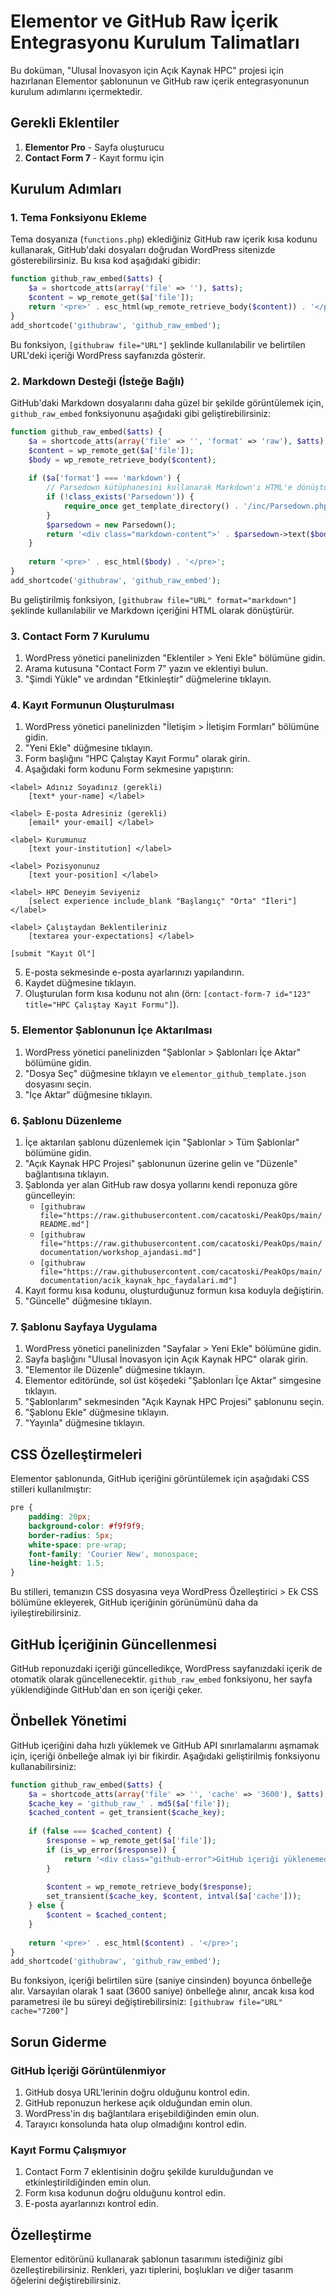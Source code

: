 # Elementor ve GitHub Raw İçerik Entegrasyonu Kurulum Talimatları

Bu doküman, "Ulusal İnovasyon için Açık Kaynak HPC" projesi için hazırlanan Elementor şablonunun ve GitHub raw içerik entegrasyonunun kurulum adımlarını içermektedir.

## Gerekli Eklentiler

1. **Elementor Pro** - Sayfa oluşturucu
2. **Contact Form 7** - Kayıt formu için

## Kurulum Adımları

### 1. Tema Fonksiyonu Ekleme

Tema dosyanıza (`functions.php`) eklediğiniz GitHub raw içerik kısa kodunu kullanarak, GitHub'daki dosyaları doğrudan WordPress sitenizde gösterebilirsiniz. Bu kısa kod aşağıdaki gibidir:

```php
function github_raw_embed($atts) {
    $a = shortcode_atts(array('file' => ''), $atts);
    $content = wp_remote_get($a['file']);
    return '<pre>' . esc_html(wp_remote_retrieve_body($content)) . '</pre>';
}
add_shortcode('githubraw', 'github_raw_embed');
```

Bu fonksiyon, `[githubraw file="URL"]` şeklinde kullanılabilir ve belirtilen URL'deki içeriği WordPress sayfanızda gösterir.

### 2. Markdown Desteği (İsteğe Bağlı)

GitHub'daki Markdown dosyalarını daha güzel bir şekilde görüntülemek için, `github_raw_embed` fonksiyonunu aşağıdaki gibi geliştirebilirsiniz:

```php
function github_raw_embed($atts) {
    $a = shortcode_atts(array('file' => '', 'format' => 'raw'), $atts);
    $content = wp_remote_get($a['file']);
    $body = wp_remote_retrieve_body($content);
    
    if ($a['format'] === 'markdown') {
        // Parsedown kütüphanesini kullanarak Markdown'ı HTML'e dönüştürme
        if (!class_exists('Parsedown')) {
            require_once get_template_directory() . '/inc/Parsedown.php'; // Parsedown.php dosyasının yolunu belirtin
        }
        $parsedown = new Parsedown();
        return '<div class="markdown-content">' . $parsedown->text($body) . '</div>';
    }
    
    return '<pre>' . esc_html($body) . '</pre>';
}
add_shortcode('githubraw', 'github_raw_embed');
```

Bu geliştirilmiş fonksiyon, `[githubraw file="URL" format="markdown"]` şeklinde kullanılabilir ve Markdown içeriğini HTML olarak dönüştürür.

### 3. Contact Form 7 Kurulumu

1. WordPress yönetici panelinizden "Eklentiler > Yeni Ekle" bölümüne gidin.
2. Arama kutusuna "Contact Form 7" yazın ve eklentiyi bulun.
3. "Şimdi Yükle" ve ardından "Etkinleştir" düğmelerine tıklayın.

### 4. Kayıt Formunun Oluşturulması

1. WordPress yönetici panelinizden "İletişim > İletişim Formları" bölümüne gidin.
2. "Yeni Ekle" düğmesine tıklayın.
3. Form başlığını "HPC Çalıştay Kayıt Formu" olarak girin.
4. Aşağıdaki form kodunu Form sekmesine yapıştırın:

```
<label> Adınız Soyadınız (gerekli)
    [text* your-name] </label>

<label> E-posta Adresiniz (gerekli)
    [email* your-email] </label>

<label> Kurumunuz
    [text your-institution] </label>

<label> Pozisyonunuz
    [text your-position] </label>

<label> HPC Deneyim Seviyeniz
    [select experience include_blank "Başlangıç" "Orta" "İleri"] </label>

<label> Çalıştaydan Beklentileriniz
    [textarea your-expectations] </label>

[submit "Kayıt Ol"]
```

5. E-posta sekmesinde e-posta ayarlarınızı yapılandırın.
6. Kaydet düğmesine tıklayın.
7. Oluşturulan form kısa kodunu not alın (örn: `[contact-form-7 id="123" title="HPC Çalıştay Kayıt Formu"]`).

### 5. Elementor Şablonunun İçe Aktarılması

1. WordPress yönetici panelinizden "Şablonlar > Şablonları İçe Aktar" bölümüne gidin.
2. "Dosya Seç" düğmesine tıklayın ve `elementor_github_template.json` dosyasını seçin.
3. "İçe Aktar" düğmesine tıklayın.

### 6. Şablonu Düzenleme

1. İçe aktarılan şablonu düzenlemek için "Şablonlar > Tüm Şablonlar" bölümüne gidin.
2. "Açık Kaynak HPC Projesi" şablonunun üzerine gelin ve "Düzenle" bağlantısına tıklayın.
3. Şablonda yer alan GitHub raw dosya yollarını kendi reponuza göre güncelleyin:
   - `[githubraw file="https://raw.githubusercontent.com/cacatoski/PeakOps/main/README.md"]`
   - `[githubraw file="https://raw.githubusercontent.com/cacatoski/PeakOps/main/documentation/workshop_ajandasi.md"]`
   - `[githubraw file="https://raw.githubusercontent.com/cacatoski/PeakOps/main/documentation/acik_kaynak_hpc_faydalari.md"]`
4. Kayıt formu kısa kodunu, oluşturduğunuz formun kısa koduyla değiştirin.
5. "Güncelle" düğmesine tıklayın.

### 7. Şablonu Sayfaya Uygulama

1. WordPress yönetici panelinizden "Sayfalar > Yeni Ekle" bölümüne gidin.
2. Sayfa başlığını "Ulusal İnovasyon için Açık Kaynak HPC" olarak girin.
3. "Elementor ile Düzenle" düğmesine tıklayın.
4. Elementor editöründe, sol üst köşedeki "Şablonları İçe Aktar" simgesine tıklayın.
5. "Şablonlarım" sekmesinden "Açık Kaynak HPC Projesi" şablonunu seçin.
6. "Şablonu Ekle" düğmesine tıklayın.
7. "Yayınla" düğmesine tıklayın.

## CSS Özelleştirmeleri

Elementor şablonunda, GitHub içeriğini görüntülemek için aşağıdaki CSS stilleri kullanılmıştır:

```css
pre {
    padding: 20px;
    background-color: #f9f9f9;
    border-radius: 5px;
    white-space: pre-wrap;
    font-family: 'Courier New', monospace;
    line-height: 1.5;
}
```

Bu stilleri, temanızın CSS dosyasına veya WordPress Özelleştirici > Ek CSS bölümüne ekleyerek, GitHub içeriğinin görünümünü daha da iyileştirebilirsiniz.

## GitHub İçeriğinin Güncellenmesi

GitHub reponuzdaki içeriği güncelledikçe, WordPress sayfanızdaki içerik de otomatik olarak güncellenecektir. `github_raw_embed` fonksiyonu, her sayfa yüklendiğinde GitHub'dan en son içeriği çeker.

## Önbellek Yönetimi

GitHub içeriğini daha hızlı yüklemek ve GitHub API sınırlamalarını aşmamak için, içeriği önbelleğe almak iyi bir fikirdir. Aşağıdaki geliştirilmiş fonksiyonu kullanabilirsiniz:

```php
function github_raw_embed($atts) {
    $a = shortcode_atts(array('file' => '', 'cache' => '3600'), $atts);
    $cache_key = 'github_raw_' . md5($a['file']);
    $cached_content = get_transient($cache_key);
    
    if (false === $cached_content) {
        $response = wp_remote_get($a['file']);
        if (is_wp_error($response)) {
            return '<div class="github-error">GitHub içeriği yüklenemedi: ' . $response->get_error_message() . '</div>';
        }
        
        $content = wp_remote_retrieve_body($response);
        set_transient($cache_key, $content, intval($a['cache']));
    } else {
        $content = $cached_content;
    }
    
    return '<pre>' . esc_html($content) . '</pre>';
}
add_shortcode('githubraw', 'github_raw_embed');
```

Bu fonksiyon, içeriği belirtilen süre (saniye cinsinden) boyunca önbelleğe alır. Varsayılan olarak 1 saat (3600 saniye) önbelleğe alınır, ancak kısa kod parametresi ile bu süreyi değiştirebilirsiniz: `[githubraw file="URL" cache="7200"]`

## Sorun Giderme

### GitHub İçeriği Görüntülenmiyor

1. GitHub dosya URL'lerinin doğru olduğunu kontrol edin.
2. GitHub reponuzun herkese açık olduğundan emin olun.
3. WordPress'in dış bağlantılara erişebildiğinden emin olun.
4. Tarayıcı konsolunda hata olup olmadığını kontrol edin.

### Kayıt Formu Çalışmıyor

1. Contact Form 7 eklentisinin doğru şekilde kurulduğundan ve etkinleştirildiğinden emin olun.
2. Form kısa kodunun doğru olduğunu kontrol edin.
3. E-posta ayarlarınızı kontrol edin.

## Özelleştirme

Elementor editörünü kullanarak şablonun tasarımını istediğiniz gibi özelleştirebilirsiniz. Renkleri, yazı tiplerini, boşlukları ve diğer tasarım öğelerini değiştirebilirsiniz.
